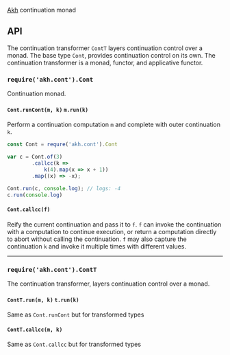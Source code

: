 [Akh](https://github.com/mattbierner/akh) continuation monad

## API
The continuation transformer `ContT` layers continuation control over a monad. The base type `Cont`, provides continuation control on its own. The continuation transformer is a monad, functor, and applicative functor.

### `require('akh.cont').Cont`
Continuation monad. 

#### `Cont.runCont(m, k)` `m.run(k)`
Perform a continuation computation `m` and complete with outer continuation `k`.

```js
const Cont = requre('akh.cont').Cont

var c = Cont.of(3)
        .callcc(k =>
            k(4).map(x => x + 1))
        .map((x) => -x);

Cont.run(c, console.log); // logs: -4
c.run(console.log)
```

#### `Cont.callcc(f)`
Reify the current continuation and pass it to `f`. `f` can invoke the continuation with a computation to continue execution, or return a computation directly to abort without calling the continuation. `f` may also capture the continuation `k` and invoke it multiple times with different values.

----

### `require('akh.cont').ContT`
The continuation transformer, layers continuation control over a monad. 

#### `ContT.run(m, k)` `t.run(k)`
Same as `Cont.runCont` but for transformed types

#### `ContT.callcc(m, k)`
Same as `Cont.callcc` but for transformed types
